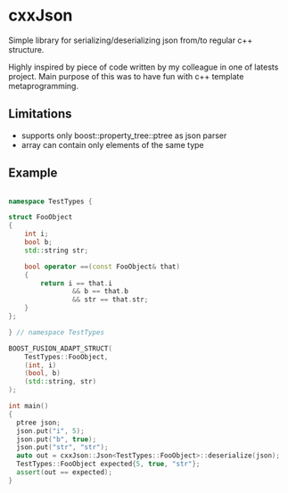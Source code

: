 # cxxJson
Simple library for serializing/deserializing json from/to regular c++ structure.

Highly inspired by piece of code written by my colleague in one of latests project.
Main purpose of this was to have fun with c++ template metaprogramming. 

## Limitations
* supports only boost::property_tree::ptree as json parser
* array can contain only elements of the same type

## Example
```cxx

namespace TestTypes {

struct FooObject
{
    int i;
    bool b;
    std::string str;

    bool operator ==(const FooObject& that)
    {
        return i == that.i
                && b == that.b
                && str == that.str;
    }
};

} // namespace TestTypes

BOOST_FUSION_ADAPT_STRUCT(
    TestTypes::FooObject,
    (int, i)
    (bool, b)
    (std::string, str)
);

int main()
{
  ptree json;
  json.put("i", 5);
  json.put("b", true);
  json.put("str", "str");
  auto out = cxxJson::Json<TestTypes::FooObject>::deserialize(json);
  TestTypes::FooObject expected{5, true, "str"};
  assert(out == expected);
}
  
```
